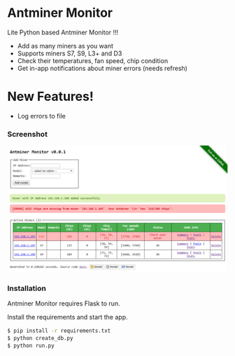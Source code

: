 # Antminer Monitor

Lite Python based Antminer Monitor !!!

  - Add as many miners as you want
  - Supports miners S7, S9, L3+ and D3
  - Check their temperatures, fan speed, chip condition
  - Get in-app notifications about miner errors (needs refresh)

# New Features!

  - Log errors to file

### Screenshot

![Alt text](/app/static/images/screenshot_v0.0.1.png?raw=true "Screenshot v0.0.1")

### Installation

Antminer Monitor requires Flask to run.

Install the requirements and start the app.

```sh
$ pip install -r requirements.txt
$ python create_db.py
$ python run.py
```
